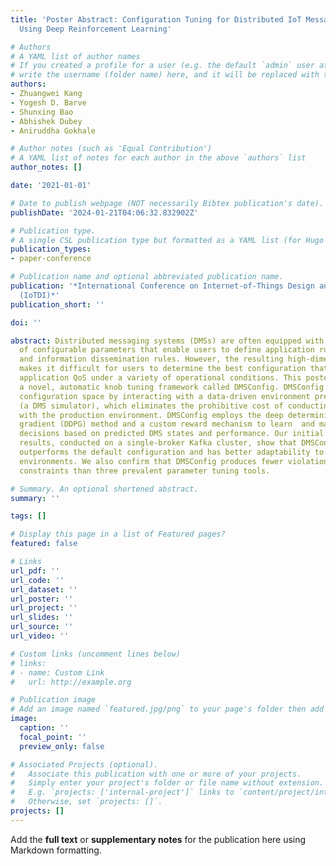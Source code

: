 ```yaml
---
title: 'Poster Abstract: Configuration Tuning for Distributed IoT Message Systems
  Using Deep Reinforcement Learning'

# Authors
# A YAML list of author names
# If you created a profile for a user (e.g. the default `admin` user at `content/authors/admin/`), 
# write the username (folder name) here, and it will be replaced with their full name and linked to their profile.
authors:
- Zhuangwei Kang
- Yogesh D. Barve
- Shunxing Bao
- Abhishek Dubey
- Aniruddha Gokhale

# Author notes (such as 'Equal Contribution')
# A YAML list of notes for each author in the above `authors` list
author_notes: []

date: '2021-01-01'

# Date to publish webpage (NOT necessarily Bibtex publication's date).
publishDate: '2024-01-21T04:06:32.832902Z'

# Publication type.
# A single CSL publication type but formatted as a YAML list (for Hugo requirements).
publication_types:
- paper-conference

# Publication name and optional abbreviated publication name.
publication: '*International Conference on Internet-of-Things Design and Implementation
  (IoTDI)*'
publication_short: ''

doi: ''

abstract: Distributed messaging systems (DMSs) are often equipped with a large number
  of configurable parameters that enable users to define application run-time behaviors
  and information dissemination rules. However, the resulting high-dimensional configuration  space
  makes it difficult for users to determine the best configuration that can maximize
  application QoS under a variety of operational conditions. This poster introduces
  a novel, automatic knob tuning framework called DMSConfig. DMSConfig explores the
  configuration space by interacting with a data-driven environment prediction model
  (a DMS simulator), which eliminates the prohibitive cost of conducting online interactions
  with the production environment. DMSConfig employs the deep deterministic policy
  gradient (DDPG) method and a custom reward mechanism to learn  and make configuration
  decisions based on predicted DMS states and performance. Our initial experimental
  results, conducted on a single-broker Kafka cluster, show that DMSConfig significantly
  outperforms the default configuration and has better adaptability to CPU and bandwidth-limited
  environments. We also confirm that DMSConfig produces fewer violations of latency
  constraints than three prevalent parameter tuning tools.

# Summary. An optional shortened abstract.
summary: ''

tags: []

# Display this page in a list of Featured pages?
featured: false

# Links
url_pdf: ''
url_code: ''
url_dataset: ''
url_poster: ''
url_project: ''
url_slides: ''
url_source: ''
url_video: ''

# Custom links (uncomment lines below)
# links:
# - name: Custom Link
#   url: http://example.org

# Publication image
# Add an image named `featured.jpg/png` to your page's folder then add a caption below.
image:
  caption: ''
  focal_point: ''
  preview_only: false

# Associated Projects (optional).
#   Associate this publication with one or more of your projects.
#   Simply enter your project's folder or file name without extension.
#   E.g. `projects: ['internal-project']` links to `content/project/internal-project/index.md`.
#   Otherwise, set `projects: []`.
projects: []
---
```


Add the **full text** or **supplementary notes** for the publication here using Markdown formatting.
